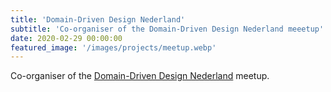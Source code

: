 ```yaml
---
title: 'Domain-Driven Design Nederland'
subtitle: 'Co-organiser of the Domain-Driven Design Nederland meeetup'
date: 2020-02-29 00:00:00
featured_image: '/images/projects/meetup.webp'
---
```


Co-organiser of the [Domain-Driven Design Nederland](https://www.meetup.com/en-AU/Domain-Driven-Design-Nederland/) meetup.